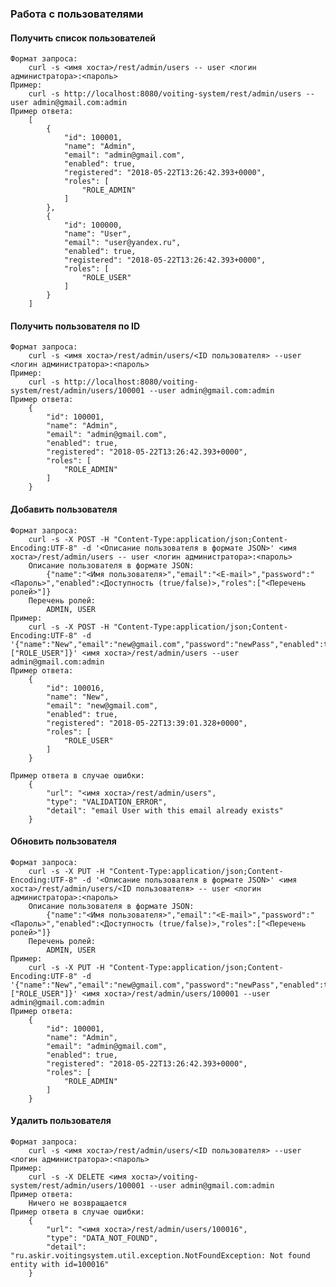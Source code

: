 ### Работа с пользователями

#### Получить список пользователей
    Формат запроса:
        curl -s <имя хоста>/rest/admin/users -- user <логин администратора>:<пароль>
    Пример:
        curl -s http://localhost:8080/voiting-system/rest/admin/users --user admin@gmail.com:admin
    Пример ответа:
        [
            {
                "id": 100001,
                "name": "Admin",
                "email": "admin@gmail.com",
                "enabled": true,
                "registered": "2018-05-22T13:26:42.393+0000",
                "roles": [
                    "ROLE_ADMIN"
                ]
            },
            {
                "id": 100000,
                "name": "User",
                "email": "user@yandex.ru",
                "enabled": true,
                "registered": "2018-05-22T13:26:42.393+0000",
                "roles": [
                    "ROLE_USER"
                ]
            }
        ]

#### Получить пользователя по ID
    Формат запроса:
        curl -s <имя хоста>/rest/admin/users/<ID пользователя> --user <логин администратора>:<пароль>
    Пример:
        curl -s http://localhost:8080/voiting-system/rest/admin/users/100001 --user admin@gmail.com:admin
    Пример ответа:
        {
            "id": 100001,
            "name": "Admin",
            "email": "admin@gmail.com",
            "enabled": true,
            "registered": "2018-05-22T13:26:42.393+0000",
            "roles": [
                "ROLE_ADMIN"
            ]
        }

#### Добавить пользователя
    Формат запроса:
        curl -s -X POST -H "Content-Type:application/json;Content-Encoding:UTF-8" -d '<Описание пользователя в формате JSON>' <имя хоста>/rest/admin/users -- user <логин администратора>:<пароль>
        Описание пользователя в формате JSON:
            {"name":"<Имя пользователя>","email":"<E-mail>","password":"<Пароль>","enabled":<Доступность (true/false)>,"roles":["<Перечень ролей>"]}
        Перечень ролей:
            ADMIN, USER
    Пример:
        curl -s -X POST -H "Content-Type:application/json;Content-Encoding:UTF-8" -d '{"name":"New","email":"new@gmail.com","password":"newPass","enabled":true,"roles":["ROLE_USER"]}' <имя хоста>/rest/admin/users --user admin@gmail.com:admin
    Пример ответа:
        {
            "id": 100016,
            "name": "New",
            "email": "new@gmail.com",
            "enabled": true,
            "registered": "2018-05-22T13:39:01.328+0000",
            "roles": [
                "ROLE_USER"
            ]
        }
    
    Пример ответа в случае ошибки: 
        {
            "url": "<имя хоста>/rest/admin/users",
            "type": "VALIDATION_ERROR",
            "detail": "email User with this email already exists"
        }

#### Обновить пользователя
    Формат запроса:
        curl -s -X PUT -H "Content-Type:application/json;Content-Encoding:UTF-8" -d '<Описание пользователя в формате JSON>' <имя хоста>/rest/admin/users/<ID пользователя> -- user <логин администратора>:<пароль>
        Описание пользователя в формате JSON:
            {"name":"<Имя пользователя>","email":"<E-mail>","password":"<Пароль>","enabled":<Доступность (true/false)>,"roles":["<Перечень ролей>"]}
        Перечень ролей:
            ADMIN, USER
    Пример:
        curl -s -X PUT -H "Content-Type:application/json;Content-Encoding:UTF-8" -d '{"name":"New","email":"new@gmail.com","password":"newPass","enabled":true,"roles":["ROLE_USER"]}' <имя хоста>/rest/admin/users/100001 --user admin@gmail.com:admin
    Пример ответа:
        {
            "id": 100001,
            "name": "Admin",
            "email": "admin@gmail.com",
            "enabled": true,
            "registered": "2018-05-22T13:26:42.393+0000",
            "roles": [
                "ROLE_ADMIN"
            ]
        }


#### Удалить пользователя
    Формат запроса:
        curl -s <имя хоста>/rest/admin/users/<ID пользователя> --user <логин администратора>:<пароль>
    Пример:
        curl -s -X DELETE <имя хоста>/voiting-system/rest/admin/users/100001 --user admin@gmail.com:admin
    Пример ответа:
        Ничего не возвращается
    Пример ответа в случае ошибки:
        {
            "url": "<имя хоста>/rest/admin/users/100016",
            "type": "DATA_NOT_FOUND",
            "detail": "ru.askir.voitingsystem.util.exception.NotFoundException: Not found entity with id=100016"
        }

